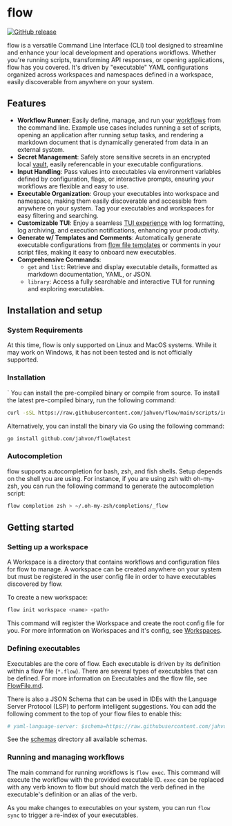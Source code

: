 # flow

[![GitHub release](https://img.shields.io/github/v/release/jahvon/flow)](https://github.com/jahvon/flow/releases)

flow is a versatile Command Line Interface (CLI) tool designed to streamline and enhance your local development and operations
workflows. Whether you're running scripts, transforming API responses, or opening applications, flow has you covered. 
It's driven by "executable" YAML configurations organized across workspaces and namespaces defined in a workspace, easily
discoverable from anywhere on your system.

## Features

- **Workflow Runner**: Easily define, manage, and run your [workflows](guide/executable.md) from the command line. Example use cases includes running a set of scripts, opening an application after running setup tasks,
  and rendering a markdown document that is dynamically generated from data in an external system.
- **Secret Management**: Safely store sensitive secrets in an encrypted local [vault](guide/vault.md), easily referencable in your executable configurations.
- **Input Handling**: Pass values into executables via environment variables defined by configuration, flags, or interactive prompts, ensuring your workflows are flexible and easy to use.
- **Executable Organization**: Group your executables into workspace and namespace, making them easily discoverable and accessible from anywhere on your system. Tag your executables and workspaces for easy filtering and searching.
- **Customizable TUI**: Enjoy a seamless [TUI experience](guide/interactive.md) with log formatting, log archiving, and execution notifications, enhancing your productivity.
- **Generate w/ Templates and Comments**: Automatically generate executable configurations from [flow file templates](guide/templating.md) or comments in your script files, making it easy to onboard new executables.
- **Comprehensive Commands**:
    - `get` and `list`: Retrieve and display executable details, formatted as markdown documentation, YAML, or JSON.
    - `library`: Access a fully searchable and interactive TUI for running and exploring executables.

## Installation and setup

### System Requirements

At this time, flow is only supported on Linux and MacOS systems.
While it may work on Windows, it has not been tested and is not officially supported.

### Installation
`
You can install the pre-compiled binary or compile from source. To install the latest pre-compiled binary,
run the following command:

```bash
curl -sSL https://raw.githubusercontent.com/jahvon/flow/main/scripts/install.sh | bash
```

Alternatively, you can install the binary via Go using the following command:

```bash
go install github.com/jahvon/flow@latest
```

### Autocompletion

flow supports autocompletion for bash, zsh, and fish shells. Setup depends on the shell you are using. For instance, if
you are using zsh with oh-my-zsh, you can run the following command to generate the autocompletion script:

```bash
flow completion zsh > ~/.oh-my-zsh/completions/_flow
```

## Getting started

### Setting up a workspace

A Workspace is a directory that contains workflows and configuration files for flow to manage.
A workspace can be created anywhere on your system but must be registered in the user config file in order to
have executables discovered by flow.

To create a new workspace:

```bash
flow init workspace <name> <path>
```

This command will register the Workspace and create the root config file for you.
For more information on Workspaces and it's config, see [Workspaces](/types/workspace.md).

### Defining executables

Executables are the core of flow. Each executable is driven by its definition within a flow file (`*.flow`).
There are several types of executables that can be defined. For more information on Executables and the flow file, see [FlowFile.md](types/flowfile.md).

There is also a JSON Schema that can be used in IDEs with the Language Server Protocol (LSP) to perform intelligent
suggestions. You can add the following comment to the top of your flow files to enable this:

```yaml
# yaml-language-server: $schema=https://raw.githubusercontent.com/jahvon/flow/HEAD/schemas/flowfile_schema.json
```

See the [schemas](../schemas/) directory all available schemas.

### Running and managing workflows

The main command for running workflows is `flow exec`. This command will execute the workflow with the provided
executable ID. `exec` can be replaced with any verb known to flow but should match the verb defined in the executable's
definition or an alias of the verb.

As you make changes to executables on your system, you can run `flow sync` to trigger a re-index of your executables.
